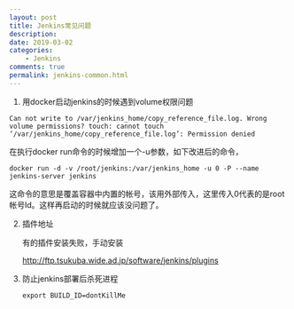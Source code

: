 ```yaml
---
layout: post
title: Jenkins常见问题
description: 
date: 2019-03-02
categories:
    - Jenkins
comments: true
permalink: jenkins-common.html
---
```


1.  用docker启动jenkins的时候遇到volume权限问题

```
Can not write to /var/jenkins_home/copy_reference_file.log. Wrong volume permissions? touch: cannot touch ‘/var/jenkins_home/copy_reference_file.log’: Permission denied
```

在执行docker run命令的时候增加一个-u参数，如下改进后的命令，
```
docker run -d -v /root/jenkins:/var/jenkins_home -u 0 -P --name jenkins-server jenkins
```

这命令的意思是覆盖容器中内置的帐号，该用外部传入，这里传入0代表的是root帐号Id。这样再启动的时候就应该没问题了。

2. 插件地址

   有的插件安装失败，手动安装

   http://ftp.tsukuba.wide.ad.jp/software/jenkins/plugins

3. 防止jenkins部署后杀死进程

   ```
   export BUILD_ID=dontKillMe
   ```
